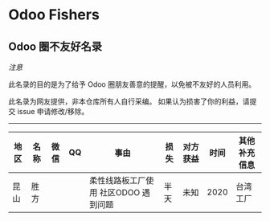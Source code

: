 # Odoo Fishers
Odoo 圈不友好名录
-------------------------
*注意* 

此名录的目的是为了给予 Odoo 圈朋友善意的提醒，以免被不友好的人员利用。

此名录为网友提供，非本仓库所有人自行采编。 如果认为损害了你的利益，请提交 issue 申请修改/移除。

--------------------------------------------


| 地区 | 名称 | 微信 | QQ  | 事由 | 损失 | 对方获益 | 时间 | 其他补充信息 |
| ---- | ---- | ---- | --- | ---- | ---- | -------- | ---- | ------------ |
| 昆山   | 胜方 |    |   | 柔性线路板工厂使用 社区ODOO 遇到问题   | 半天   | 未知       | 2020   |   台湾工厂      |